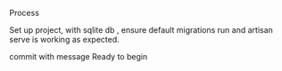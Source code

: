Process

Set up project, with sqlite db , ensure default migrations run and artisan serve is working as expected.

commit with message Ready to begin